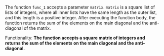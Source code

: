 The function `func_1` accepts a parameter `matrix`. `matrix` is a square list of lists of integers, where all inner lists have the same length as the outer list, and this length is a positive integer. After executing the function body, the function returns the sum of the elements on the main diagonal and the anti-diagonal of the matrix.

Functionality: **The function accepts a square matrix of integers and returns the sum of the elements on the main diagonal and the anti-diagonal.**